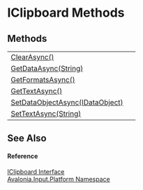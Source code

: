 # IClipboard Methods




## Methods
<table>
<tr>
<td><a href="M_Avalonia_Input_Platform_IClipboard_ClearAsync">ClearAsync()</a></td>
<td> </td>
</tr>
<tr>
<td><a href="M_Avalonia_Input_Platform_IClipboard_GetDataAsync">GetDataAsync(String)</a></td>
<td> </td>
</tr>
<tr>
<td><a href="M_Avalonia_Input_Platform_IClipboard_GetFormatsAsync">GetFormatsAsync()</a></td>
<td> </td>
</tr>
<tr>
<td><a href="M_Avalonia_Input_Platform_IClipboard_GetTextAsync">GetTextAsync()</a></td>
<td> </td>
</tr>
<tr>
<td><a href="M_Avalonia_Input_Platform_IClipboard_SetDataObjectAsync">SetDataObjectAsync(IDataObject)</a></td>
<td> </td>
</tr>
<tr>
<td><a href="M_Avalonia_Input_Platform_IClipboard_SetTextAsync">SetTextAsync(String)</a></td>
<td> </td>
</tr>
</table>

## See Also


#### Reference
<a href="T_Avalonia_Input_Platform_IClipboard">IClipboard Interface</a>  
<a href="N_Avalonia_Input_Platform">Avalonia.Input.Platform Namespace</a>  

